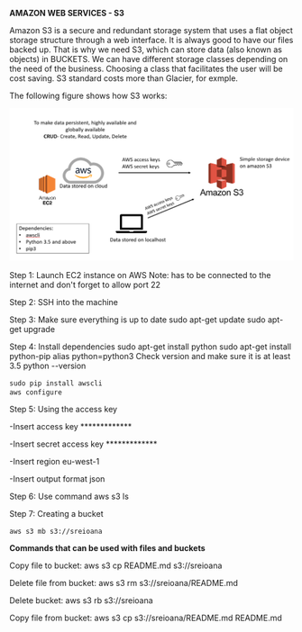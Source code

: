 **AMAZON WEB SERVICES - S3**

Amazon S3 is a secure and redundant storage system that uses a flat object storage structure through a web interface. It is always good to have our files backed up. That is why we need S3, which can store data (also known as objects) in BUCKETS. 
We can have different storage classes depending on the need of the business. Choosing a class that facilitates the user will be cost saving. S3 standard costs more than Glacier, for exmple.


The following figure shows how S3 works:

![alt text](https://github.com/ioanan11/deloitte_sre_aws_s3/blob/main/Screenshot%202021-09-07%20165235.png)

Step 1: Launch EC2 instance on AWS 
Note: has to be connected to the internet and don't forget to allow port 22
 

Step 2: SSH into the machine


Step 3: Make sure everything is up to date
	sudo apt-get update
	sudo apt-get upgrade


Step 4: Install dependencies
	sudo apt-get install python
	sudo apt-get install python-pip
	alias python=python3
Check version and make sure it is at least 3.5
	python --version 

	sudo pip install awscli
	aws configure


Step 5: Using the access key

-Insert access key
	*************

-Insert secret access key
	*************

-Insert region
	eu-west-1

-Insert output format
	json

	
Step 6: Use command
	aws s3 ls

Step 7: Creating a bucket

	aws s3 mb s3://sreioana

**Commands that can be used with files and buckets**

Copy file to bucket:
	aws s3 cp README.md s3://sreioana

Delete file from bucket:
	aws s3 rm s3://sreioana/README.md

Delete bucket:
	aws s3 rb s3://sreioana

Copy file from bucket:
	aws s3 cp s3://sreioana/README.md README.md
